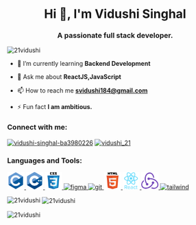 <h1 align="center">Hi 👋, I'm Vidushi Singhal</h1>
<h3 align="center">A passionate full stack developer.</h3>



<p align="left"> <img src="https://komarev.com/ghpvc/?username=21vidushi&label=Profile%20views&color=0e75b6&style=flat" alt="21vidushi" /> </p>

- 🌱 I’m currently learning **Backend Development**

- 💬 Ask me about **ReactJS,JavaScript**

- 📫 How to reach me **svidushi184@gmail.com**

- ⚡ Fun fact **I am ambitious.**

<h3 align="left">Connect with me:</h3>
<p align="left">
<a href="https://linkedin.com/in/vidushi-singhal-ba3980226" target="blank"><img align="center" src="https://raw.githubusercontent.com/rahuldkjain/github-profile-readme-generator/master/src/images/icons/Social/linked-in-alt.svg" alt="vidushi-singhal-ba3980226" height="30" width="40" /></a>
<a href="https://www.leetcode.com/vidushi_21" target="blank"><img align="center" src="https://raw.githubusercontent.com/rahuldkjain/github-profile-readme-generator/master/src/images/icons/Social/leet-code.svg" alt="vidushi_21" height="30" width="40" /></a>
</p>

<h3 align="left">Languages and Tools:</h3>
<p align="left"> <a href="https://www.cprogramming.com/" target="_blank" rel="noreferrer"> <img src="https://raw.githubusercontent.com/devicons/devicon/master/icons/c/c-original.svg" alt="c" width="40" height="40"/> </a> <a href="https://www.w3schools.com/cpp/" target="_blank" rel="noreferrer"> <img src="https://raw.githubusercontent.com/devicons/devicon/master/icons/cplusplus/cplusplus-original.svg" alt="cplusplus" width="40" height="40"/> </a> <a href="https://www.w3schools.com/css/" target="_blank" rel="noreferrer"> <img src="https://raw.githubusercontent.com/devicons/devicon/master/icons/css3/css3-original-wordmark.svg" alt="css3" width="40" height="40"/> </a> <a href="https://www.figma.com/" target="_blank" rel="noreferrer"> <img src="https://www.vectorlogo.zone/logos/figma/figma-icon.svg" alt="figma" width="40" height="40"/> </a> <a href="https://git-scm.com/" target="_blank" rel="noreferrer"> <img src="https://www.vectorlogo.zone/logos/git-scm/git-scm-icon.svg" alt="git" width="40" height="40"/> </a> <a href="https://www.w3.org/html/" target="_blank" rel="noreferrer"> <img src="https://raw.githubusercontent.com/devicons/devicon/master/icons/html5/html5-original-wordmark.svg" alt="html5" width="40" height="40"/> </a> <a href="https://reactjs.org/" target="_blank" rel="noreferrer"> <img src="https://raw.githubusercontent.com/devicons/devicon/master/icons/react/react-original-wordmark.svg" alt="react" width="40" height="40"/> </a> <a href="https://redux.js.org" target="_blank" rel="noreferrer"> <img src="https://raw.githubusercontent.com/devicons/devicon/master/icons/redux/redux-original.svg" alt="redux" width="40" height="40"/> </a> <a href="https://tailwindcss.com/" target="_blank" rel="noreferrer"> <img src="https://www.vectorlogo.zone/logos/tailwindcss/tailwindcss-icon.svg" alt="tailwind" width="40" height="40"/> </a> </p>

<p><img align="left" src="https://github-readme-stats.vercel.app/api/top-langs?username=21vidushi&show_icons=true&locale=en&layout=compact" alt="21vidushi" /></p>

<p>&nbsp;<img align="center" src="https://github-readme-stats.vercel.app/api?username=21vidushi&show_icons=true&locale=en" alt="21vidushi" /></p>

<p><img align="center" src="https://github-readme-streak-stats.herokuapp.com/?user=21vidushi&" alt="21vidushi" /></p>
